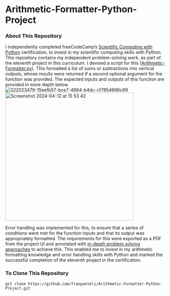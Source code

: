 # Arithmetic-Formatter-Python-Project
### About This Repository
I independently completed freeCodeCamp’s [Scientific Computing with Python](https://www.freecodecamp.org/learn/scientific-computing-with-python/) certification, to invest in my scientific computing skills with Python. This repository contains my independent problem-solving work, as part of the eleventh project in this curriculum. I devised a script for this ([Arithmetic-Formatter.py](https://github.com/franpanteli/Arithmetic-Formatter-Python-Project/blob/main/Arithmetic-Formatter.py)). This formatted a list of sums or subtractions into vertical outputs, whose results were returned if a second optional argument for the function was provided. The expected inputs and outputs of this function are provided in more depth below.  
![322023479-15eefb57-bce7-4864-b4dc-cf7854696c69](https://github.com/franpanteli/Arithmetic-Formatter-Python-Project/assets/131474705/5260ae62-03f4-410b-a91c-af2b283c48ce)
<img width="404" alt="Screenshot 2024-04-12 at 15 53 42" src="https://github.com/franpanteli/Arithmetic-Formatter-Python-Project/assets/131474705/0273e7a9-0119-42d2-a141-1cc2b3d9c79d">

Error handling was implemented for this, to ensure that a series of conditions were met for the function inputs and that its output was appropriately formatted. The requirements for this were exported as a PDF from the project UI and annotated with [in-depth problem solving approaches](https://github.com/franpanteli/Arithmetic-Formatter-Python-Project/blob/main/Task%20Challenge%20Notes.pdf) to achieve this. This enabled me to invest in my arithmetic formatting knowledge and error handling skills with Python and marked the successful completion of the eleventh project in the certification.

### To Clone This Repository
```
git clone https://github.com/franpanteli/Arithmetic-Formatter-Python-Project.git
```
